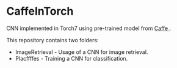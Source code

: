 # CaffeInTorch
<p>CNN implemented in Torch7 using pre-trained model from  <a href="https://github.com/BVLC/caffe/tree/master/models"> Caffe </a>.</p>
<p> This repository contains two folders: </p>
<ul>
  <li>ImageRetrieval - Usage of a CNN for image retrieval.</li>
  <li>Placffffes - Training a CNN for classification.</li>
</ul>


